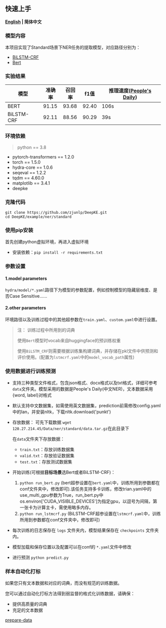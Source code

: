 ## 快速上手

<p align="left">
    <b> <a href="https://github.com/zjunlp/DeepKE/blob/main/example/ner/standard/README.md">English</a> | 简体中文 </b>
</p>

### 模型内容

本项目实现了Standard场景下NER任务的提取模型，对应路径分别为：
* [BiLSTM-CRF](https://github.com/zjunlp/DeepKE/blob/main/src/deepke/name_entity_re/standard/models/BiLSTM_CRF.py)
* [Bert](https://github.com/zjunlp/DeepKE/blob/main/src/deepke/name_entity_re/standard/models/InferBert.py)


### 实验结果
| 模型       | 准确率 | 召回率 | f1值  | 推理速度([People's Daily](https://github.com/OYE93/Chinese-NLP-Corpus/tree/master/NER/People's%20Daily)) |
|------------|--------|--------|-------|--------------------------|
| BERT       | 91.15  | 93.68  | 92.40 | 106s                     |
| BiLSTM-CRF | 92.11  | 88.56  | 90.29 | 39s                      |
### 环境依赖

> python == 3.8 

- pytorch-transformers == 1.2.0
- torch == 1.5.0
- hydra-core == 1.0.6
- seqeval == 1.2.2
- tqdm == 4.60.0
- matplotlib == 3.4.1
- deepke



### 克隆代码

```
git clone https://github.com/zjunlp/DeepKE.git
cd DeepKE/example/ner/standard
```



### 使用pip安装

首先创建python虚拟环境，再进入虚拟环境

- 安装依赖：`pip install -r requirements.txt`

### 参数设置

#### 1.model parameters

`hydra/model/*.yaml`路径下为模型的参数配置，例如控制模型的隐藏层维度、是否Case Sensitive......

#### 2.other parameters

环境路径以及训练过程中的其他超参数在`train.yaml`、`custom.yaml`中进行设置。

> 注： 训练过程中所用到的词典
> 
> 使用`Bert`模型时vocab来自huggingface的预训练权重
> 
> 使用`BiLSTM_CRF`则需要根据训练集构建词典，并存储在pkl文件中供预测和评价使用。(配置为`lstmcrf.yaml`中的`model_vocab_path`属性)

### 使用数据进行训练预测

- 支持三种类型文件格式，包含json格式、docx格式以及txt格式，详细可参考`data`文件夹。模型采用的数据是People's Daily(中文NER)，文本数据采用{word, label}对格式
- 默认支持中文数据集，如需使用英文数据集，prediction前需修改config.yaml中的lan，并安装nltk，下载nltk.download('punkt')

- 存放数据： 可先下载数据 ```wget 120.27.214.45/Data/ner/standard/data.tar.gz```在此目录下

  在`data`文件夹下存放数据：
  
  - `train.txt`：存放训练数据集
  - `valid.txt`：存放验证数据集
  - `test.txt`：存放测试数据集
- 开始训练(可根据**目标场景**选Bert或者BiLSTM-CRF)：

  1. ```python run_bert.py``` (bert超参设置在`bert.yaml`中，训练所用到参数都在conf文件夹中，修改即可).该任务支持多卡训练，修改trian.yaml中的use_multi_gpu参数为True，run_bert.py中os.environ['CUDA_VISIBLE_DEVICES']为指定gpu，以逗号为间隔，第一张卡为计算主卡，需使用略多内存。
  2. ```python run_lstmcrf.py``` (BiLSTM-CRF超参设置在`lstmcrf.yaml`中，训练所用到参数都在conf文件夹中，修改即可)

- 每次训练的日志保存在 `logs` 文件夹内，模型结果保存在 `checkpoints` 文件夹内。

- 模型加载和保存位置以及配置可以在conf的 `*.yaml`文件中修改

- 进行预测 ```python predict.py```

### 样本自动化打标

如果您只有文本数据和对应的词典，而没有规范的训练数据。

您可以通过自动化打标方法得到弱监督的格式化训练数据，请确保：

- 提供高质量的词典
- 充足的文本数据

<p align="left">
<a href="https://github.com/zjunlp/DeepKE/blob/main/example/ner/prepare-data/README.md">prepare-data</a> </b>
</p>
